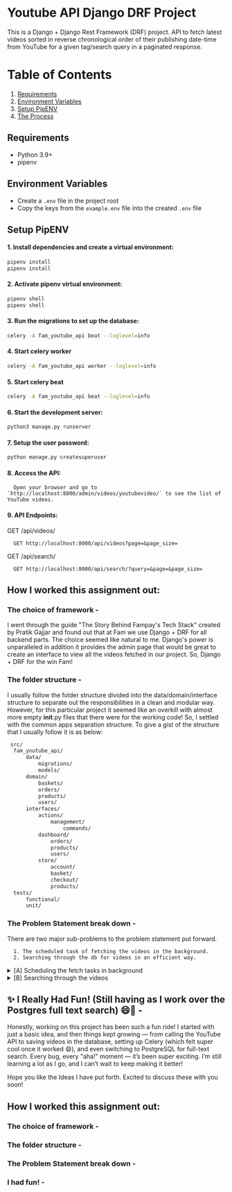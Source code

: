 # Youtube API Django DRF Project

This is a Django + Django Rest Framework (DRF) project. API to fetch latest videos sorted in reverse chronological order of their publishing date-time from YouTube for a given tag/search query in a paginated response.

# Table of Contents
1. [Requirements](#requirements)
2. [Environment Variables](#environment-variables)
3. [Setup PipENV](#setup-pipenv)
4. [The Process](#how-i-worked-this-assignment-out)

## Requirements

- Python 3.9+
- pipenv

## Environment Variables
   - Create a `.env` file in the project root
   - Copy the keys from the `example.env` file into the created `.env` file

## Setup PipENV

#### 1. Install dependencies and create a virtual environment:

   ```bash
   pipenv install
   pipenv install
   ```

#### 2. Activate pipenv virtual environment:

   ```bash
   pipenv shell
   pipenv shell
   ```

#### 3. Run the migrations to set up the database:

   ```bash
   celery -A fam_youtube_api beat --loglevel=info
   ```

#### 4. Start celery worker
   ```bash
   celery -A fam_youtube_api worker --loglevel=info
   ```

#### 5. Start celery beat
   ```bash
   celery -A fam_youtube_api beat --loglevel=info
   ```

#### 6. Start the development server:

   ```bash
   python3 manage.py runserver
   ```

#### 7. Setup the user password:
   ```bash
   python manage.py createsuperuser
   ```

#### 8. Access the API:

      Open your browser and go to `http://localhost:8000/admin/videos/youtubevideo/` to see the list of YouTube videos.

#### 9. API Endpoints:

   GET /api/videos/

      GET http://localhost:8000/api/videos?page=&page_size=

   GET /api/search/

      GET http://localhost:8000/api/search/?query=&page=&page_size=



## How I worked this assignment out:

### The choice of framework -
   I went through the guide "The Story Behind Fampay's Tech Stack" created by Pratik Gajjar and found out that at Fam we use Django + DRF for all backend parts. The choice seemed like natural to me. Django's power is unparalleled in addition it provides the admin page that would be great to create an interface to view all the videos fetched in our project.
   So, Django + DRF for the win Fam! 

### The folder structure -
   I usually follow the folder structure divided into the data/domain/interface structure to separate out the responsibilities in a clean and modular way. However, for this particular project it seemed like an overkill with almost more empty __init__.py files that there were for the working code!
   So, I settled with the common apps separation structure. To give a gist of the structure that I usually follow it is as below:

  ```md
   src/
    fam_youtube_api/
        data/
            migrations/
            models/
        domain/
            baskets/
            orders/
            products/
            users/
        interfaces/
            actions/
                management/
                    commands/
            dashboard/
                orders/
                products/
                users/
            store/
                account/
                basket/
                checkout/
                products/
    tests/
        functional/
        unit/
   ```


### The Problem Statement break down -
   There are two major sub-problems to the problem statement put forward.

      1. The scheduled task of fetching the videos in the background.
      2. Searching through the db for videos in an efficient way.

<details>
   <summary>[A] Scheduling the fetch tasks in background</summary>

   ---
      We need to periodically fetch thousands of YouTube videos using the YouTube Data API. This involves:
     
      a. Making network requests (slow I/O)
      b. Handling pagination across many pages
      c. Parsing and saving data into the database
      d. Managing API rate limits and retries
      
      All of this would block our main Django application if done synchronously or in the request/response cycle.

   Celery handles the heavy lifting of periodic, paginated, rate-limited API ingestion so our Django app can stay responsive, accurate, and up to date — without running into timeouts or blocking issues.

   We defined a task fetch_youtube_videos in videos/tasks.py and scheduled it to run every 10 seconds using Celery Beat.

   **Fetching Logic** - The Celery task:

      - Uses a publishedAfter timestamp to avoid duplicate videos
      - Iterates through multiple API keys (if one is exhausted)
      - Follows pagination to collect all results from the YouTube API
      - Stores each new video in the DB

   **Snapshot Consistency**
   
      - Because YouTube returns a consistent snapshot per publishedAfter, we make sure the timestamp is updated only after the first successful API call, so pagination continues to work correctly.
</details>

<details>
   <summary>[B] Searching through the videos</summary>

   ---
      We want to implement a search API to allow users to find YouTube videos by matching their title or description. We expect:

      a. A growing number of stored videos
      b. The need for relevant, ranked results
      c. A lightweight, fast, and scalable alternative to something heavy like Elasticsearch

   Currently I have a basic search that suffices for the need and matches for words appearing in the title and description. I personally want it supercharged that can capture the essense of our search and yet not be very heavy to manage/maintain and handle as an overhead like Elasticsearch!

   So, I'm setting up PostgreSQL in my project because SQLite is anyway not meant for production use & the sole reason above. Exiting what Postgres can do out of the box!

   PostgreSQL provides powerful full-text search capabilities built into the database engine:
      
      - Supports stemming, tokenization, ranking, phrase matching
      - Efficient with GIN indexes
      - Integrates directly with Django via SearchVector, SearchQuery, and SearchRank
   
   PostgreSQL Full-Text Search gives this project the ability to search across YouTube videos in a fast, relevant, and scalable way — all without needing to manage a separate search system.

</details>

## ✨ I Really Had Fun! (Still having as I work over the Postgres full text search) 😄🚀 -
   Honestly, working on this project has been such a fun ride! I started with just a basic idea, and then things kept growing — from calling the YouTube API to saving videos in the database, setting up Celery (which felt super cool once it worked 😄), and even switching to PostgreSQL for full-text search. Every bug, every "aha!" moment — it’s been super exciting. I’m still learning a lot as I go, and I can’t wait to keep making it better!

   Hope you like the Ideas I have put forth. Excited to discuss these with you soon!


## How I worked this assignment out:

### The choice of framework -
### The folder structure -
### The Problem Statement break down -
### I had fun! -